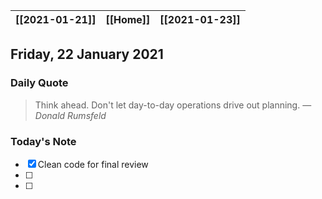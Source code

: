 | [[2021-01-21]] | [[Home]] | [[2021-01-23]] |
| :------------: | :------: | :------------: |

## Friday, 22 January 2021

### Daily Quote
> Think ahead. Don't let day-to-day operations drive out planning.
> &mdash; <cite>Donald Rumsfeld</cite>

### Today's Note

- [x] Clean code for final review
- [ ] 
- [ ] 